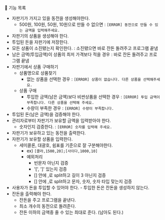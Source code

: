 🚀 기능 목록

- 자판기가 가지고 있을 동전을 생성해야한다.
    - 500원, 100원, 50원, 10원으로 만들 수 없으면 : ```[ERROR] 동전으로 만들 수 있는 금액을 입력해주세요.```
- 자판기의 상품을 생성해야 한다.
- 투입된 돈을 자판기에 저장한다.
- 모든 상품이 소진됐는지 확인한다. : 소진됐으면 바로 잔돈 돌려주고 프로그램 끝냄
- 남은 금액(투입금액)이 상품의 최저 가격보다 적을 경우 : 바로 잔돈 돌려주고 프로그램 끝냄
- 자판기에서 상품 구매하기
    - 상품명으로 상품찾기
        - 없는 상품을 선택한 경우 : ```[ERROR] 상품이 없습니다. 다른 상품을 선택해주세요.```
    - 상품 구매
        - 투입한 금액(남은 금액)보다 비싼상품을 선택한 경우 : ```[ERROR] 투입 금액이 부족합니다. 다른 상품을 선택해 주세요.```
        - 수량이 부족한 경우 : ```[ERROR] 수량이 부족합니다.```
- 투입된 돈(남은 금액)을 검증해야 한다.
- 관리자로부터 자판기가 보유할 금액을 입력받아야 한다.
    - 숫자인지 검증한다. : ```[ERROR] 숫자를 입력해 주세요.```
- 자판기가 보유하고 있는 동전을 출력한다.
- 자판기가 보유할 상품을 입력한다.
    - 세미콜론, 대괄호, 쉼표를 기준으로 잘 구분해야한다.
        - ex) ```[콜라,1500,20];[사이다,1000,10]```
        - 예외처리
            - 빈문자 아닌지 검증
            - '[', ']' 있는지 검증
            - [] 안에 ,로 split하고 길이 3 아닌지 검증
            - [] 안에 ,로 split하고 문자, 숫자, 숫자 타입 맞는지 검증
- 사용자가 돈을 투입할 수 있어야 한다. - 투입한 돈은 잔돈을 생성하지 않는다.
- 잔돈을 출력해야 한다.
    - 잔돈을 주고 프로그램을 끝낸다.
    - 최소 개수의 동전으로 돌려준다.
    - 잔돈 이하의 금액중 줄 수 있는 최대로 준다. (남아도 된다.)